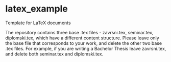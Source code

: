 # latex_example
Template for LaTeX documents

The repository contains three base .tex files - zavrsni.tex, seminar.tex, diplomski.tex, which have a different content structure. 
Please leave only the base file that corresponds to your work, and delete the other two base .tex files. For example, if you are 
writing a Bachelor Thesis leave zavrsni.tex, and delete both seminar.tex and diplomski.tex.

